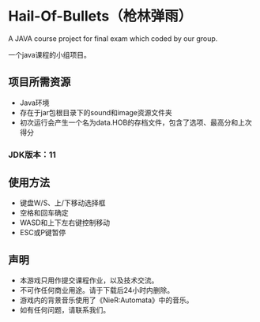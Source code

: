 # Hail-Of-Bullets（枪林弹雨）

A JAVA course project for final exam which coded by our group.

一个java课程的小组项目。

## 项目所需资源
+ Java环境
+ 存在于jar包根目录下的sound和image资源文件夹
+ 初次运行会产生一个名为data.HOB的存档文件，包含了选项、最高分和上次得分

### JDK版本：11

## 使用方法
+ 键盘W/S、上/下移动选择框
+ 空格和回车确定
+ WASD和上下左右键控制移动
+ ESC或P键暂停

## 声明
+ 本游戏只用作提交课程作业，以及技术交流。
+ 不可作任何商业用途。请于下载后24小时内删除。
+ 游戏内的背景音乐使用了《NieR:Automata》中的音乐。
+ 如有任何问题，请联系我们。
